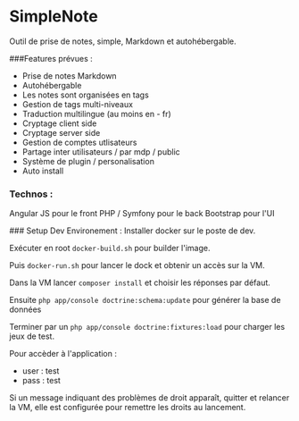 SimpleNote
==========

Outil de prise de notes, simple, Markdown et autohébergable.

###Features prévues :
- Prise de notes Markdown
- Autohébergable
- Les notes sont organisées en tags
- Gestion de tags multi-niveaux
- Traduction multilingue (au moins en - fr)
- Cryptage client side
- Cryptage server side
- Gestion de comptes utlisateurs
- Partage inter utilisateurs / par mdp / public
- Système de plugin / personalisation
- Auto install

### Technos :
Angular JS pour le front
PHP / Symfony pour le back
Bootstrap pour l'UI

### Setup Dev Environement :
Installer docker sur le poste de dev.

Exécuter en root `docker-build.sh` pour builder l'image.

Puis `docker-run.sh` pour lancer le dock et obtenir un accès sur la VM.

Dans la VM lancer `composer install` et choisir les réponses par défaut.

Ensuite `php app/console doctrine:schema:update` pour générer la base de données

Terminer par un `php app/console doctrine:fixtures:load` pour charger les jeux de test.

Pour accèder à l'application :

- user : test
- pass : test

Si un message indiquant des problèmes de droit apparaît, quitter et relancer la VM, elle est configurée pour remettre les droits au lancement.